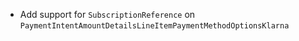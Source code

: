 * Add support for `SubscriptionReference` on `PaymentIntentAmountDetailsLineItemPaymentMethodOptionsKlarna`